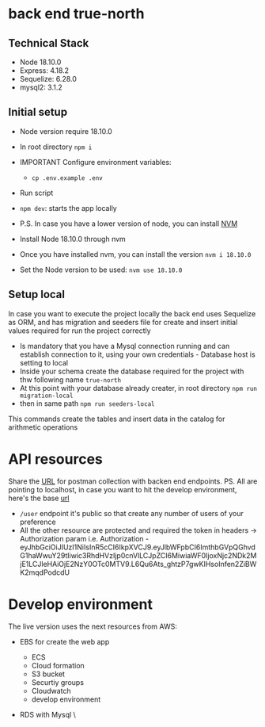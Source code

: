 # back end true-north

## Technical Stack

- Node 18.10.0
- Express: 4.18.2
- Sequelize: 6.28.0
- mysql2: 3.1.2

## Initial setup

- Node version require 18.10.0
- In root directory `npm i`
- IMPORTANT Configure environment variables:
  - `cp .env.example .env`
- Run script
- `npm dev`: starts the app locally

- P.S. In case you have a lower version of node, you can install [NVM](https://github.com/nvm-sh/nvm)
- Install Node 18.10.0 through nvm
- Once you have installed nvm, you can install the version `nvm i 18.10.0`
- Set the Node version to be used: `nvm use 18.10.0`

## Setup local

In case you want to execute the project locally the back end uses Sequelize as ORM,
and has migration and seeders file for create and insert initial values required for run the project
correctly

- Is mandatory that you have a Mysql connection running and
  can establish connection to it, using your own credentials - Database host is setting to local
- Inside your schema create the database required for the project with thw following name `true-north`
- At this point with your database already creater, in root directory `npm run migration-local`
- then in same path `npm run seeders-local`

This commands create the tables and insert data in the catalog for arithmetic operations

# API resources

Share the [URL](https://api.postman.com/collections/2815463-8d4c7d58-4f4d-4c63-9dd3-9353d01e0ece?access_key=PMAT-01GSBK1TC14EZ8SFQM6RST3SB2) for postman collection with backen end endpoints.
PS. All are pointing to localhost, in case you want to hit
the develop environment, here's the base [url](http://arithmeticcalculator-env.eba-ejcwhe8a.us-west-2.elasticbeanstalk.com/)

- `/user` endpoint it's public so that create any number of users of your preference
- All the other resource are protected and required the token in headers -> Authorization param
  i.e. Authorization - eyJhbGciOiJIUzI1NiIsInR5cCI6IkpXVCJ9.eyJlbWFpbCI6ImthbGVpQGhvdG1haWwuY29tIiwic3RhdHVzIjp0cnVlLCJpZCI6MiwiaWF0IjoxNjc2NDk2MjE1LCJleHAiOjE2NzY0OTc0MTV9.L6Qu6Ats_ghtzP7gwKIHsoInfen2ZiBWK2mqdPodcdU

# Develop environment

The live version uses the next resources from AWS:

- EBS for create the web app

  - ECS
  - Cloud formation
  - S3 bucket
  - Securtiy groups
  - Cloudwatch
  - develop environment

- RDS with Mysql
  \
